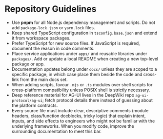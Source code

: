 # Repository Guidelines

- Use **pnpm** for all Node.js dependency management and scripts. Do not add `package-lock.json` or `yarn.lock` files.
- Keep shared TypeScript configuration in `tsconfig.base.json` and extend it from workspace packages.
- Prefer TypeScript for new source files. If JavaScript is required, document the reason in code comments.
- Place service applications under `apps/` and reusable libraries under `packages/`. Add or update a local README when creating a new top-level package or app.
- Documentation updates belong under `docs/` unless they are scoped to a specific package, in which case place them beside the code and cross-link from the main docs set.
- When adding scripts, favour `.mjs` or `.ts` modules over shell scripts for cross-platform compatibility unless POSIX shell is strictly necessary.
- Deep reference material for AG-UI lives in the DeepWiki repo `ag-ui-protocol/ag-ui`; fetch protocol details there instead of guessing about the platform contracts.
- Every source file must include clear, descriptive comments (module headers, class/function docblocks, tricky logic) that explain intent, inputs, and side effects to engineers who might not be familiar with the underlying frameworks. When you modify code, improve the surrounding documentation to meet this bar.
